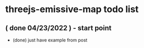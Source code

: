 # threejs-emissive-map todo list

## ( done 04/23/2022 ) - start point
* (done) just have example from post
